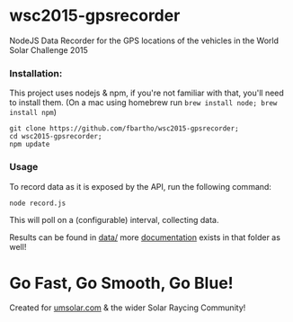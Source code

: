 # wsc2015-gpsrecorder
NodeJS Data Recorder for the GPS locations of the vehicles in the World Solar Challenge 2015

### Installation:

This project uses nodejs & npm, if you're not familiar with that, you'll need to install them. (On a mac using homebrew run `brew install node; brew install npm`)

	git clone https://github.com/fbartho/wsc2015-gpsrecorder;
	cd wsc2015-gpsrecorder;
	npm update

### Usage

To record data as it is exposed by the API, run the following command:

	node record.js

This will poll on a (configurable) interval, collecting data.

Results can be found in [data/](./data) more [documentation](./data/data-files.md) exists in that folder as well!

# Go Fast, Go Smooth, Go Blue!

Created for [umsolar.com](umsolar.com) & the wider Solar Raycing Community!